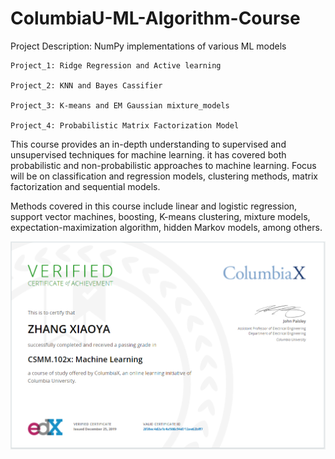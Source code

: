 # ColumbiaU-ML-Algorithm-Course

Project Description: NumPy implementations of various ML models  

    Project_1: Ridge Regression and Active learning

    Project_2: KNN and Bayes Cassifier

    Project_3: K-means and EM Gaussian mixture_models

    Project_4: Probabilistic Matrix Factorization Model

This course provides an in-depth understanding to supervised and unsupervised techniques for machine learning. it has covered both probabilistic and non-probabilistic approaches to machine learning. Focus will be on classification and regression models, clustering methods, matrix factorization and sequential models.

Methods covered in this course include linear and logistic regression, support vector machines, boosting, K-means clustering, mixture models, expectation-maximization algorithm, hidden Markov models, among others. 


![img](certifi.png)

